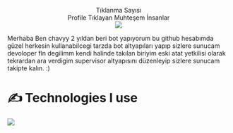  <p align="center"> 
Tıklanma Sayısı<br>
Profile Tıklayan Muhteşem İnsanlar<br>

 <img src="https://profile-counter.glitch.me/chavyy/count.svg" />
</p>


Merhaba Ben chavyy 2 yıldan beri bot yapıyorum bu github hesabımda güzel herkesin kullanabilcegi tarzda bot altyapıları yapıp sizlere sunucam devoloper fln degilimm kendi halinde takılan biriyim eski atat yetkilisi olarak tekrardan ara verdigim supervisor altyapısını düzenleyip sizlere sunucam takipte kalın. :)


<h1> ✍ Technologies I use </h1>
<img src="https://skillicons.dev/icons?i=js,ts,,react,nodejs,mongodb,html,css,vscode,atom,discord&theme=dark" />
